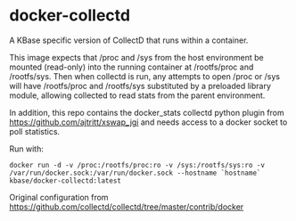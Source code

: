 # docker-collectd
A KBase specific version of CollectD that runs within a container.

This image expects that /proc and /sys from the host environment be mounted (read-only) into the running container at
/rootfs/proc and /rootfs/sys. Then when collectd is run, any attempts to open /proc or /sys will have
/rootfs/proc and /rootfs/sys substituted by a preloaded library module, allowing collected to read stats from the
parent environment.

In addition, this repo contains the docker_stats collectd python plugin from https://github.com/ajtritt/xswap_jgi and needs access to a docker socket to poll statistics.

Run with:
~~~
docker run -d -v /proc:/rootfs/proc:ro -v /sys:/rootfs/sys:ro -v /var/run/docker.sock:/var/run/docker.sock --hostname `hostname` kbase/docker-collectd:latest 
~~~
Original configuration from https://github.com/collectd/collectd/tree/master/contrib/docker

